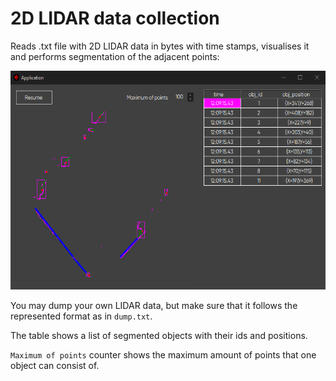 # 2D LIDAR data collection

Reads .txt file with 2D LIDAR data in bytes with time stamps, visualises it and performs segmentation of the adjacent points:

<center><img src="./Images/Main.png" height="350" width="600"/></center>

You may dump your own LIDAR data, but make sure that it follows the represented format as in `dump.txt`.

The table shows a list of segmented objects with their ids and positions.

`Maximum of points` counter shows the maximum amount of points that one object can consist of.